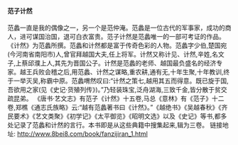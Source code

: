 #### 范子计然
范蠡一直是我的偶像之一，另一个是范仲淹。范蠡是一位古代的军事家，成功的商人，进可谋国治国，退可白衣富贵。范子计然是范蠡唯一的一部可考证的作品。
《计然》为范蠡所撰。范蠡和计然都是富于传奇色彩的人物。范蠡字少伯,楚国宛(今河南省南阳市)人,曾官拜越国大夫,任上将军。计然又称计见、计然,辛姓,名文子,上蔡邱濮上人,其先为晋国公子。计然是范蠡的老师、越国最负盛名的经济专家。越王兵败会稽之后,用范蠡、计然之谋略,重农耕,通有无,十年生聚,十年教训,终于一举灭吴,称霸中原。范蠡喟然叹曰:“计然之策七,越用其五而得意。既已旋于国,吾欲用之家(见《史记·货殖列传》)。”乃轻装珠宝,泛舟湖海,三致千金,皆分散于贫交疏昆弟。
《唐书·艺文志》有范子《计然》十五卷,马总《意林》有《范子》十二卷,郑樵《通志氏族略》云:“越有范蠡著书曰《计然》。”《越绝书》《吴越春秋》《齐民要术》《艺文类聚》《初学记》《太平御览》《昭明文选》以及《史记》等书,都多处记录了范蠡和计然的言行。本书即是从这些典籍中搜集起来,辑为三卷。
链接地址: http://www.8bei8.com/book/fanzijiran_1.html
